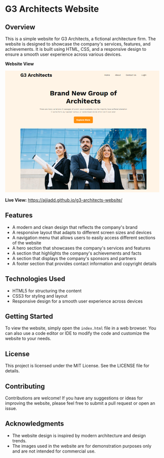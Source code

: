 **G3 Architects Website**
==========================

**Overview**
------------

This is a simple website for G3 Architects, a fictional architecture firm. The website is designed to showcase the company's services, features, and achievements. It is built using HTML, CSS, and a responsive design to ensure a smooth user experience across various devices.

**Website View**

![Website View](https://github.com/ajjiadd/g3-architects-website/raw/main/assets/image.png?raw=true)

**Live View:** https://ajjiadd.github.io/g3-architects-website/

**Features**
------------

* A modern and clean design that reflects the company's brand
* A responsive layout that adapts to different screen sizes and devices
* A navigation menu that allows users to easily access different sections of the website
* A hero section that showcases the company's services and features
* A section that highlights the company's achievements and facts
* A section that displays the company's sponsors and partners
* A footer section that provides contact information and copyright details

**Technologies Used**
--------------------

* HTML5 for structuring the content
* CSS3 for styling and layout
* Responsive design for a smooth user experience across devices

**Getting Started**
-------------------

To view the website, simply open the `index.html` file in a web browser. You can also use a code editor or IDE to modify the code and customize the website to your needs.

**License**
----------

This project is licensed under the MIT License. See the LICENSE file for details.

**Contributing**
--------------

Contributions are welcome! If you have any suggestions or ideas for improving the website, please feel free to submit a pull request or open an issue.

**Acknowledgments**
------------------

* The website design is inspired by modern architecture and design trends.
* The images used in the website are for demonstration purposes only and are not intended for commercial use.